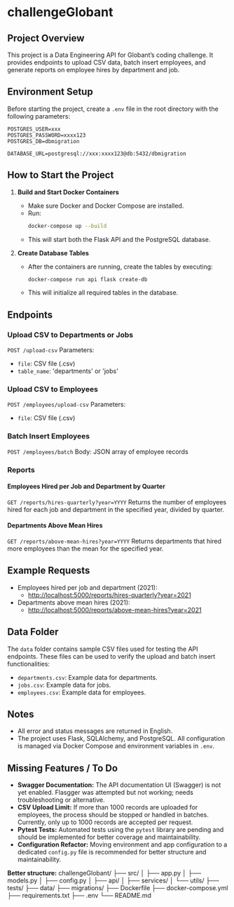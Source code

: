 
# challengeGlobant

## Project Overview
This project is a Data Engineering API for Globant’s coding challenge. It provides endpoints to upload CSV data, batch insert employees, and generate reports on employee hires by department and job.


## Environment Setup

Before starting the project, create a `.env` file in the root directory with the following parameters:

```env
POSTGRES_USER=xxx
POSTGRES_PASSWORD=xxxx123
POSTGRES_DB=dbmigration

DATABASE_URL=postgresql://xxx:xxxx123@db:5432/dbmigration
```

## How to Start the Project

1. **Build and Start Docker Containers**
   - Make sure Docker and Docker Compose are installed.
   - Run:
     ```sh
     docker-compose up --build
     ```
   - This will start both the Flask API and the PostgreSQL database.

2. **Create Database Tables**
   - After the containers are running, create the tables by executing:
     ```sh
     docker-compose run api flask create-db
     ```
   - This will initialize all required tables in the database.

## Endpoints

### Upload CSV to Departments or Jobs
`POST /upload-csv`
Parameters:
  - `file`: CSV file (.csv)
  - `table_name`: 'departments' or 'jobs'

### Upload CSV to Employees
`POST /employees/upload-csv`
Parameters:
  - `file`: CSV file (.csv)

### Batch Insert Employees
`POST /employees/batch`
Body: JSON array of employee records

### Reports

#### Employees Hired per Job and Department by Quarter
`GET /reports/hires-quarterly?year=YYYY`
Returns the number of employees hired for each job and department in the specified year, divided by quarter.

#### Departments Above Mean Hires
`GET /reports/above-mean-hires?year=YYYY`
Returns departments that hired more employees than the mean for the specified year.

## Example Requests

- Employees hired per job and department (2021):
  - [http://localhost:5000/reports/hires-quarterly?year=2021](http://localhost:5000/reports/hires-quarterly?year=2021)
- Departments above mean hires (2021):
  - [http://localhost:5000/reports/above-mean-hires?year=2021](http://localhost:5000/reports/above-mean-hires?year=2021)



## Data Folder

The `data` folder contains sample CSV files used for testing the API endpoints. These files can be used to verify the upload and batch insert functionalities:

- `departments.csv`: Example data for departments.
- `jobs.csv`: Example data for jobs.
- `employees.csv`: Example data for employees.



## Notes

- All error and status messages are returned in English.
- The project uses Flask, SQLAlchemy, and PostgreSQL. All configuration is managed via Docker Compose and environment variables in `.env`.



## Missing Features / To Do

 - **Swagger Documentation:** The API documentation UI (Swagger) is not yet enabled. Flasgger was attempted but not working; needs troubleshooting or alternative.
 - **CSV Upload Limit:** If more than 1000 records are uploaded for employees, the process should be stopped or handled in batches. Currently, only up to 1000 records are accepted per request.
 - **Pytest Tests:** Automated tests using the `pytest` library are pending and should be implemented for better coverage and maintainability.
 - **Configuration Refactor:** Moving environment and app configuration to a dedicated `config.py` file is recommended for better structure and maintainability.

 **Better structure:** 
challengeGlobant/
  ├── src/
  │     ├── app.py
  │     ├── models.py
  │     ├── config.py
  │     ├── api/
  │     ├── services/
  │     └── utils/
  ├── tests/
  ├── data/
  ├── migrations/
  ├── Dockerfile
  ├── docker-compose.yml
  ├── requirements.txt
  ├── .env
  └── README.md

